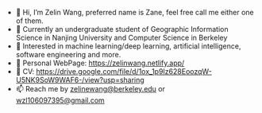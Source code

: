 - 👋 Hi, I’m Zelin Wang, preferred name is Zane, feel free call me either one of them.
- 🌱 Currently an undergraduate student of Geographic Information Science in Nanjing University and Computer Science in Berkeley
- 💞️ Interested in machine learning/deep learning, artificial intelligence, software engineering and more.
- 👾 Personal WebPage: https://zelinwang.netlify.app/
- 🤖 CV: https://drive.google.com/file/d/1ox_1p9Iz628EoozqW-U5NK9SoW9WAF6-/view?usp=sharing
- 📫 Reach me by zelinewang@berkeley.edu or wzl106097395@gmail.com

<!---
Zelinewang/Zelinewang is a ✨ special ✨ repository because its `README.md` (this file) appears on your GitHub profile.
You can click the Preview link to take a look at your changes.
--->
